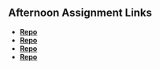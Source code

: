 ## Afternoon Assignment Links

* **[Repo](https://github.com/tylermarcott/gameNight)**
* **[Repo](https://github.com/tylermarcott/vendingMachine)**
* **[Repo](https://github.com/tylermarcott/gregslistMVC)**
* **[Repo](https://github.com/tylermarcott/<ASSIGNMENT_REPO>)**
